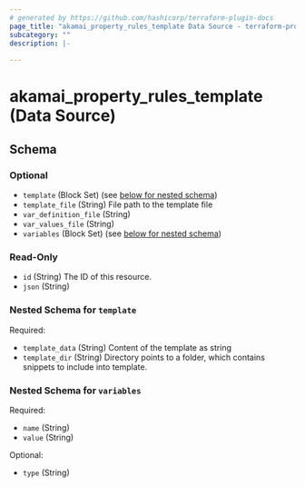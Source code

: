 ```yaml
---
# generated by https://github.com/hashicorp/terraform-plugin-docs
page_title: "akamai_property_rules_template Data Source - terraform-provider-akamai"
subcategory: ""
description: |-
  
---
```


# akamai_property_rules_template (Data Source)





<!-- schema generated by tfplugindocs -->
## Schema

### Optional

- `template` (Block Set) (see [below for nested schema](#nestedblock--template))
- `template_file` (String) File path to the template file
- `var_definition_file` (String)
- `var_values_file` (String)
- `variables` (Block Set) (see [below for nested schema](#nestedblock--variables))

### Read-Only

- `id` (String) The ID of this resource.
- `json` (String)

<a id="nestedblock--template"></a>
### Nested Schema for `template`

Required:

- `template_data` (String) Content of the template as string
- `template_dir` (String) Directory points to a folder, which contains snippets to include into template.


<a id="nestedblock--variables"></a>
### Nested Schema for `variables`

Required:

- `name` (String)
- `value` (String)

Optional:

- `type` (String)

